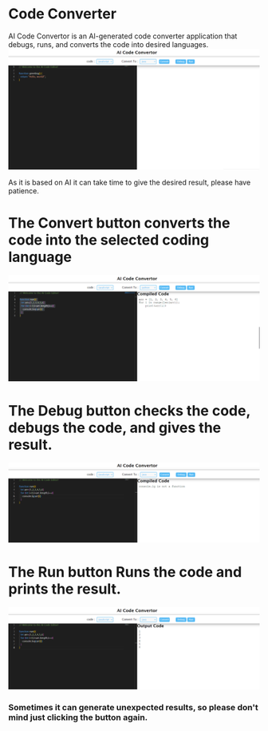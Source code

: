 # Code Converter
AI Code Convertor is an AI-generated code converter application that debugs, runs, and converts the code into desired languages.
![AI-CodeConverter-image](https://github.com/0AvinashMohanDev1/code_editor/blob/main/Images/AICodeConvertor.PNG)

As it is based on AI it can take time to give the desired result, please have patience.
# The Convert button converts the code into the selected coding language
![AI-CodeConverter-image](https://github.com/0AvinashMohanDev1/code_editor/blob/main/Images/AICodeConvertor_Convert.PNG)
# The Debug button checks the code, debugs the code, and gives the result.
![AI-CodeConverter-image](https://github.com/0AvinashMohanDev1/code_editor/blob/main/Images/AICodeConvertor_Debug.PNG)
# The Run button Runs the code and prints the result.
![AI-CodeConverter-image](https://github.com/0AvinashMohanDev1/code_editor/blob/main/Images/AICodeConvertor_Run.PNG)

<h3> Sometimes it can generate unexpected results, so please don't mind just clicking the button again.</h3>
